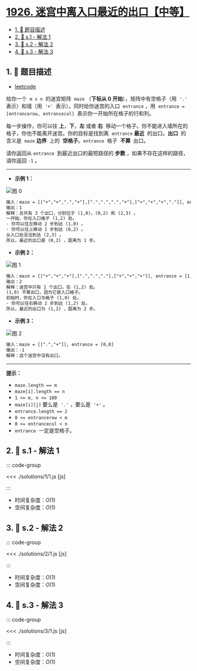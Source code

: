 # [1926. 迷宫中离入口最近的出口【中等】](https://github.com/tnotesjs/TNotes.leetcode/tree/main/notes/1926.%20%E8%BF%B7%E5%AE%AB%E4%B8%AD%E7%A6%BB%E5%85%A5%E5%8F%A3%E6%9C%80%E8%BF%91%E7%9A%84%E5%87%BA%E5%8F%A3%E3%80%90%E4%B8%AD%E7%AD%89%E3%80%91)

<!-- region:toc -->

- [1. 📝 题目描述](#1--题目描述)
- [2. 🎯 s.1 - 解法 1](#2--s1---解法-1)
- [3. 🎯 s.2 - 解法 2](#3--s2---解法-2)
- [4. 🎯 s.3 - 解法 3](#4--s3---解法-3)

<!-- endregion:toc -->

## 1. 📝 题目描述

- [leetcode](https://leetcode.cn/problems/nearest-exit-from-entrance-in-maze/)

给你一个  `m x n`  的迷宫矩阵  `maze` （**下标从 0 开始**），矩阵中有空格子（用  `'.'`  表示）和墙（用  `'+'`  表示）。同时给你迷宫的入口  `entrance` ，用  `entrance = [entrancerow, entrancecol]`  表示你一开始所在格子的行和列。

每一步操作，你可以往 **上**，**下**，**左** 或者 **右**  移动一个格子。你不能进入墙所在的格子，你也不能离开迷宫。你的目标是找到离  `entrance` **最近**  的出口。**出口**  的含义是  `maze` **边界**  上的  **空格子**。`entrance`  格子  **不算**  出口。

请你返回从 `entrance`  到最近出口的最短路径的 **步数** ，如果不存在这样的路径，请你返回 `-1` 。

---

- **示例 1：**

![图 0](https://cdn.jsdelivr.net/gh/tnotesjs/imgs@main/2025-09-26-21-10-19.png)

```txt
输入：maze = [["+","+",".","+"],[".",".",".","+"],["+","+","+","."]], entrance = [1,2]
输出：1
解释：总共有 3 个出口，分别位于 (1,0)，(0,2) 和 (2,3) 。
一开始，你在入口格子 (1,2) 处。
- 你可以往左移动 2 步到达 (1,0) 。
- 你可以往上移动 1 步到达 (0,2) 。
从入口处没法到达 (2,3) 。
所以，最近的出口是 (0,2) ，距离为 1 步。
```

- **示例 2：**

![图 1](https://cdn.jsdelivr.net/gh/tnotesjs/imgs@main/2025-09-26-21-10-25.png)

```txt
输入：maze = [["+","+","+"],[".",".","."],["+","+","+"]], entrance = [1,0]
输出：2
解释：迷宫中只有 1 个出口，在 (1,2) 处。
(1,0) 不算出口，因为它是入口格子。
初始时，你在入口与格子 (1,0) 处。
- 你可以往右移动 2 步到达 (1,2) 处。
所以，最近的出口为 (1,2) ，距离为 2 步。
```

- **示例 3：**

![图 2](https://cdn.jsdelivr.net/gh/tnotesjs/imgs@main/2025-09-26-21-10-31.png)

```txt
输入：maze = [[".","+"]], entrance = [0,0]
输出：-1
解释：这个迷宫中没有出口。
```

---

**提示：**

- `maze.length == m`
- `maze[i].length == n`
- `1 <= m, n <= 100`
- `maze[i][j]` 要么是  `'.'` ，要么是  `'+'` 。
- `entrance.length == 2`
- `0 <= entrancerow < m`
- `0 <= entrancecol < n`
- `entrance`  一定是空格子。

## 2. 🎯 s.1 - 解法 1

::: code-group

<<< ./solutions/1/1.js [js]

:::

- 时间复杂度：$O(1)$
- 空间复杂度：$O(1)$

## 3. 🎯 s.2 - 解法 2

::: code-group

<<< ./solutions/2/1.js [js]

:::

- 时间复杂度：$O(1)$
- 空间复杂度：$O(1)$

## 4. 🎯 s.3 - 解法 3

::: code-group

<<< ./solutions/3/1.js [js]

:::

- 时间复杂度：$O(1)$
- 空间复杂度：$O(1)$
